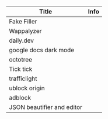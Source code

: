 | Title                      | Info |
| -------------------------- | ---- |
| Fake Filler                |      |
| Wappalyzer                 |      |
| daily.dev                  |      |
| google docs dark mode      |      |
| octotree                   |      |
| Tick tick                  |      |
| trafficlight               |      |
| ublock origin              |      |
| adblock                    |      |
| JSON beautifier and editor |      |
